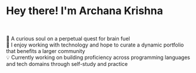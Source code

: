 <h1>Hey there! I'm Archana Krishna</h1><br>
<p>🧠 A curious soul on a perpetual quest for brain fuel<br>
  🚀 I enjoy working with technology and hope to curate a dynamic portfolio that benefits a larger community<br>
  💡 Currently working on building proficiency across programming languages and tech domains through self-study and practice
  </p>
 
